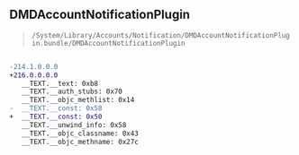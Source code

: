 ## DMDAccountNotificationPlugin

> `/System/Library/Accounts/Notification/DMDAccountNotificationPlugin.bundle/DMDAccountNotificationPlugin`

```diff

-214.1.0.0.0
+216.0.0.0.0
   __TEXT.__text: 0xb8
   __TEXT.__auth_stubs: 0x70
   __TEXT.__objc_methlist: 0x14
-  __TEXT.__const: 0x58
+  __TEXT.__const: 0x50
   __TEXT.__unwind_info: 0x58
   __TEXT.__objc_classname: 0x43
   __TEXT.__objc_methname: 0x27c

```
